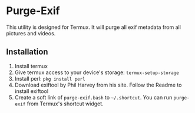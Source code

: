 # Purge-Exif

This utility is designed for Termux. It will purge all exif metadata from all pictures and videos.

## Installation
1. Install termux
1. Give termux access to your device's storage: `termux-setup-storage`
1. Install perl: `pkg install perl`
1. Download exiftool by Phil Harvey from his site. Follow the Readme to install exiftool
1. Create a soft link of `purge-exif.bash` to `~/.shortcut`. You can run `purge-exif` from Termux's shortcut widget.

